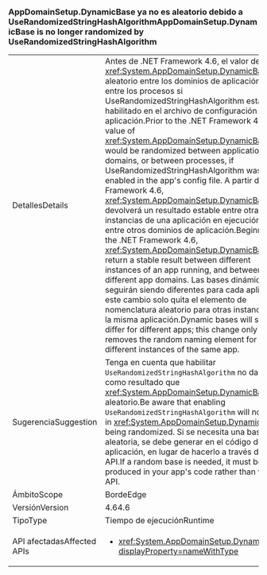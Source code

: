 ### <a name="appdomainsetupdynamicbase-is-no-longer-randomized-by-userandomizedstringhashalgorithm"></a><span data-ttu-id="a4bcb-101">AppDomainSetup.DynamicBase ya no es aleatorio debido a UseRandomizedStringHashAlgorithm</span><span class="sxs-lookup"><span data-stu-id="a4bcb-101">AppDomainSetup.DynamicBase is no longer randomized by UseRandomizedStringHashAlgorithm</span></span>

|   |   |
|---|---|
|<span data-ttu-id="a4bcb-102">Detalles</span><span class="sxs-lookup"><span data-stu-id="a4bcb-102">Details</span></span>|<span data-ttu-id="a4bcb-103">Antes de .NET Framework 4.6, el valor de <xref:System.AppDomainSetup.DynamicBase> era aleatorio entre los dominios de aplicación, o bien entre los procesos si UseRandomizedStringHashAlgorithm estaba habilitado en el archivo de configuración de la aplicación.</span><span class="sxs-lookup"><span data-stu-id="a4bcb-103">Prior to the .NET Framework 4.6, the value of <xref:System.AppDomainSetup.DynamicBase> would be randomized between application domains, or between processes, if UseRandomizedStringHashAlgorithm was enabled in the app's config file.</span></span> <span data-ttu-id="a4bcb-104">A partir de .NET Framework 4.6, <xref:System.AppDomainSetup.DynamicBase> devolverá un resultado estable entre otras instancias de una aplicación en ejecución y entre otros dominios de aplicación.</span><span class="sxs-lookup"><span data-stu-id="a4bcb-104">Beginning in the .NET Framework 4.6, <xref:System.AppDomainSetup.DynamicBase> will return a stable result between different instances of an app running, and between different app domains.</span></span> <span data-ttu-id="a4bcb-105">Las bases dinámicas seguirán siendo diferentes para cada aplicación; este cambio solo quita el elemento de nomenclatura aleatorio para otras instancias de la misma aplicación.</span><span class="sxs-lookup"><span data-stu-id="a4bcb-105">Dynamic bases will still differ for different apps; this change only removes the random naming element for different instances of the same app.</span></span>|
|<span data-ttu-id="a4bcb-106">Sugerencia</span><span class="sxs-lookup"><span data-stu-id="a4bcb-106">Suggestion</span></span>|<span data-ttu-id="a4bcb-107">Tenga en cuenta que habilitar <code>UseRandomizedStringHashAlgorithm</code> no dará como resultado que <xref:System.AppDomainSetup.DynamicBase> sea aleatorio.</span><span class="sxs-lookup"><span data-stu-id="a4bcb-107">Be aware that enabling <code>UseRandomizedStringHashAlgorithm</code> will not result in <xref:System.AppDomainSetup.DynamicBase> being randomized.</span></span> <span data-ttu-id="a4bcb-108">Si se necesita una base aleatoria, se debe generar en el código de la aplicación, en lugar de hacerlo a través de esta API.</span><span class="sxs-lookup"><span data-stu-id="a4bcb-108">If a random base is needed, it must be produced in your app's code rather than via this API.</span></span>|
|<span data-ttu-id="a4bcb-109">Ámbito</span><span class="sxs-lookup"><span data-stu-id="a4bcb-109">Scope</span></span>|<span data-ttu-id="a4bcb-110">Borde</span><span class="sxs-lookup"><span data-stu-id="a4bcb-110">Edge</span></span>|
|<span data-ttu-id="a4bcb-111">Versión</span><span class="sxs-lookup"><span data-stu-id="a4bcb-111">Version</span></span>|<span data-ttu-id="a4bcb-112">4.6</span><span class="sxs-lookup"><span data-stu-id="a4bcb-112">4.6</span></span>|
|<span data-ttu-id="a4bcb-113">Tipo</span><span class="sxs-lookup"><span data-stu-id="a4bcb-113">Type</span></span>|<span data-ttu-id="a4bcb-114">Tiempo de ejecución</span><span class="sxs-lookup"><span data-stu-id="a4bcb-114">Runtime</span></span>|
|<span data-ttu-id="a4bcb-115">API afectadas</span><span class="sxs-lookup"><span data-stu-id="a4bcb-115">Affected APIs</span></span>|<ul><li><xref:System.AppDomainSetup.DynamicBase?displayProperty=nameWithType></li></ul>|

